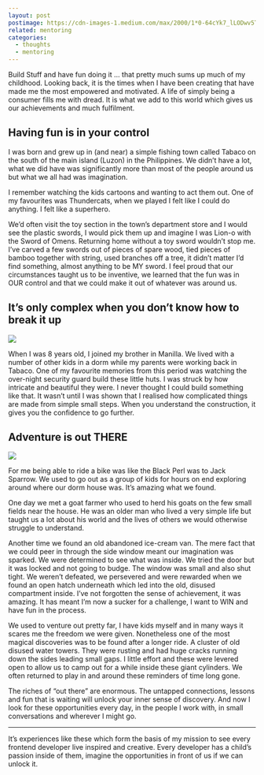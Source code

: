 ```yaml
---
layout: post
postimage: https://cdn-images-1.medium.com/max/2000/1*0-64cYk7_lLODwv5TiGAxA.jpeg
related: mentoring
categories:
  - thoughts
  - mentoring
---
```


Build Stuff and have fun doing it … that pretty much sums up much of my childhood. Looking back, it is the times when I have been creating that have made me the most empowered and motivated. A life of simply being a consumer fills me with dread. It is what we add to this world which gives us our achievements and much fulfilment.

## Having fun is in your control

I was born and grew up in (and near) a simple fishing town called Tabaco on the south of the main island (Luzon) in the Philippines. We didn’t have a lot, what we did have was significantly more than most of the people around us but what we all had was imagination.

I remember watching the kids cartoons and wanting to act them out. One of my favourites was Thundercats, when we played I felt like I could do anything. I felt like a superhero.

We’d often visit the toy section in the town’s department store and I would see the plastic swords, I would pick them up and imagine I was Lion-o with the Sword of Omens. Returning home without a toy sword wouldn’t stop me. I’ve carved a few swords out of pieces of spare wood, tied pieces of bamboo together with string, used branches off a tree, it didn’t matter I’d find something, almost anything to be MY sword. I feel proud that our circumstances taught us to be inventive, we learned that the fun was in OUR control and that we could make it out of whatever was around us.

## It’s only complex when you don’t know how to break it up

![](https://cdn-images-1.medium.com/max/1600/1*EqfQ-1Fm89UUmZCDyxMGfg.jpeg)

When I was 8 years old, I joined my brother in Manilla. We lived with a number of other kids in a dorm while my parents were working back in Tabaco. One of my favourite memories from this period was watching the over-night security guard build these little huts. I was struck by how intricate and beautiful they were. I never thought I could build something like that. It wasn’t until I was shown that I realised how complicated things are made from simple small steps. When you understand the construction, it gives you the confidence to go further.

## Adventure is out THERE

![](https://cdn-images-1.medium.com/max/1600/1*MbP2UXvpVQbaBxYCroKtAA.jpeg)

For me being able to ride a bike was like the Black Perl was to Jack Sparrow. We used to go out as a group of kids for hours on end exploring around where our dorm house was. It’s amazing what we found.

One day we met a goat farmer who used to herd his goats on the few small fields near the house. He was an older man who lived a very simple life but taught us a lot about his world and the lives of others we would otherwise struggle to understand.

Another time we found an old abandoned ice-cream van. The mere fact that we could peer in through the side window meant our imagination was sparked. We were determined to see what was inside. We tried the door but it was locked and not going to budge. The window was small and also shut tight. We weren’t defeated, we persevered and were rewarded when we found an open hatch underneath which led into the old, disused compartment inside. I’ve not forgotten the sense of achievement, it was amazing. It has meant I’m now a sucker for a challenge, I want to WIN and have fun in the process.

We used to venture out pretty far, I have kids myself and in many ways it scares me the freedom we were given. Nonetheless one of the most magical discoveries was to be found after a longer ride. A cluster of old disused water towers. They were rusting and had huge cracks running down the sides leading small gaps. I little effort and these were levered open to allow us to camp out for a while inside these giant cylinders. We often returned to play in and around these reminders of time long gone.

The riches of “out there” are enormous. The untapped connections, lessons and fun that is waiting will unlock your inner sense of discovery. And now I look for these opportunities every day, in the people I work with, in small conversations and wherever I might go.

---

It’s experiences like these which form the basis of my mission to see every frontend developer live inspired and creative. Every developer has a child’s passion inside of them, imagine the opportunities in front of us if we can unlock it.
